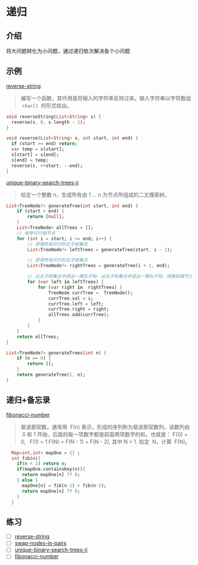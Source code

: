 # 递归

## 介绍

将大问题转化为小问题，通过递归依次解决各个小问题

## 示例

[reverse-string](https://leetcode-cn.com/problems/reverse-string/)

> 编写一个函数，其作用是将输入的字符串反转过来。输入字符串以字符数组  `char[]`  的形式给出。

```dart
void reverseString(List<String> s) {
  reverse(s, 0, s.length - 1);
}

void reverse(List<String> s, int start, int end) {
  if (start >= end) return;
  var temp = s[start];
  s[start] = s[end];
  s[end] = temp;
  reverse(s, ++start, --end);
}

```

[unique-binary-search-trees-ii](https://leetcode-cn.com/problems/unique-binary-search-trees-ii/)

> 给定一个整数 n，生成所有由 1 ... n 为节点所组成的二叉搜索树。

```dart
List<TreeNode?> generateTree(int start, int end) {
    if (start > end) {
        return [null];
    }
    List<TreeNode> allTrees = [];
    // 枚举可行根节点
    for (int i = start; i <= end; i++) {
        // 获得所有可行的左子树集合
        List<TreeNode?> leftTrees = generateTree(start, i - 1);

        // 获得所有可行的右子树集合
        List<TreeNode?> rightTrees = generateTree(i + 1, end);

        // 从左子树集合中选出一棵左子树，从右子树集合中选出一棵右子树，拼接到根节点上
        for (var left in leftTrees) {
            for (var right in  rightTrees) {
                TreeNode currTree =  TreeNode();
                currTree.val = i;
                currTree.left = left;
                currTree.right = right;
                allTrees.add(currTree);
            }
        }
    }
    return allTrees;
}

List<TreeNode?> generateTrees(int n) {
    if (n == 0) {
        return [];
    }
    return generateTree(1, n);
}
```

## 递归+备忘录

[fibonacci-number](https://leetcode-cn.com/problems/fibonacci-number/)

> 斐波那契数，通常用  F(n) 表示，形成的序列称为斐波那契数列。该数列由  0 和 1 开始，后面的每一项数字都是前面两项数字的和。也就是：
> F(0) = 0,   F(1) = 1
> F(N) = F(N - 1) + F(N - 2), 其中 N > 1.
> 给定  N，计算  F(N)。

```dart
  Map<int,int> mapOne = {} ;
  int fib(n){
    if(n < 2) return n;
    if(mapOne.containsKey(n)){
      return mapOne[n] ?? 0;
    } else {
      mapOne[n] = fib(n-1) + fib(n-2);
      return mapOne[n] ?? 0;
    }
  }
```

## 练习

- [ ] [reverse-string](https://leetcode-cn.com/problems/reverse-string/)
- [ ] [swap-nodes-in-pairs](https://leetcode-cn.com/problems/swap-nodes-in-pairs/)
- [ ] [unique-binary-search-trees-ii](https://leetcode-cn.com/problems/unique-binary-search-trees-ii/)
- [ ] [fibonacci-number](https://leetcode-cn.com/problems/fibonacci-number/)
